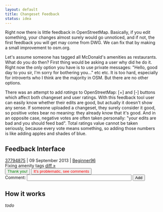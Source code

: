 ```yaml
---
layout: default
title: Changeset Feedback
status: idea
---
```


<p>Right now there is little feedback in OpenStreetMap. Basically, if you edit something, your changes almost surely would go
unnoticed, and if not, the first feedback you will get may come from DWG. We can fix that by making a small improvement to osm.org.</p>

<p>Let's assume someone has tagged all McDonald's amenities as restaurants. What do you do then? First thing would be asking a user
why did he do it. Right now the only option you have is to use private messages: "Hello, good day to you sir, I'm sorry for bothering you..."
etc etc. It is too hard, especially for introverts who I think are the majority in OSM. But there are no other options.</p>

<p>There was an attempt to add <i>ratings</i> to OpenStreetMap: [+] and [-] buttons which affect both changeset and user ratings. With
this feedback tool user can easily know whether their edits are good, but actually it doesn't show any sense. If someone uploaded
a changeset, they surely consider it good, so positive votes bear no meaning: they already know that it's good. And in an opposite
case, negative votes are often taken personally: "your edits are bad and you should feed bad". Total ratings value cannot be
taken seriously, because every vote means something, so adding those numbers is like adding apples and shades of blue.</p>

<h2>Feedback Interface</h2>

<div class="changeset"><a href="#">37794875</a> | 09 September 2013 | <a href="#">Beginner96</a></div>
<div class="chcomment">Fixing amenity tags <a href="#">diff »</a></div>
<div class="buttons">
<input type="button" value="Thank you!" style="color: green;"/>
<input type="button" value="It's problematic, see comments" style="color: red;"/>
</div>
<div class="commentfield">Comment: <input type="text" value="" id="comment" size="40"/> <input type="button" value="Add"/></div>
<div class="comments"></div>

<h2>How it works</h2>

<i>todo</i>
